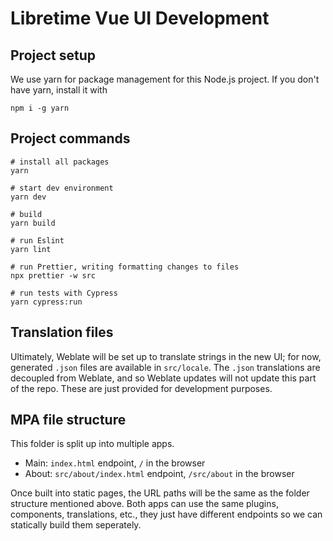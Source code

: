 # Libretime Vue UI Development

## Project setup

We use yarn for package management for this Node.js project. If you don't have yarn, install it with

```
npm i -g yarn
```

## Project commands

```
# install all packages
yarn

# start dev environment
yarn dev

# build
yarn build

# run Eslint
yarn lint

# run Prettier, writing formatting changes to files
npx prettier -w src

# run tests with Cypress
yarn cypress:run
```
## Translation files

Ultimately, Weblate will be set up to translate strings in the new UI; for now, generated `.json` files are available in `src/locale`. The `.json` translations are decoupled from Weblate, and so Weblate updates will not update this part of the repo. These are just provided for development purposes.

## MPA file structure

This folder is split up into multiple apps.

- Main: `index.html` endpoint, `/` in the browser
- About: `src/about/index.html` endpoint, `/src/about` in the browser

Once built into static pages, the URL paths will be the same as the folder structure mentioned above. Both apps can use the same plugins, components, translations, etc., they just have different endpoints so we can statically build them seperately.